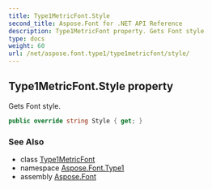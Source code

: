 ```yaml
---
title: Type1MetricFont.Style
second_title: Aspose.Font for .NET API Reference
description: Type1MetricFont property. Gets Font style
type: docs
weight: 60
url: /net/aspose.font.type1/type1metricfont/style/
---
```

## Type1MetricFont.Style property

Gets Font style.

```csharp
public override string Style { get; }
```

### See Also

* class [Type1MetricFont](../)
* namespace [Aspose.Font.Type1](../../../aspose.font.type1/)
* assembly [Aspose.Font](../../../)


